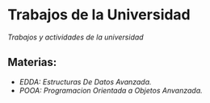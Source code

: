 # Trabajos de la Universidad 

_Trabajos y actividades de la universidad_

## Materias:

* _EDDA: Estructuras De Datos Avanzada._
* _POOA: Programacion Orientada a Objetos Anvanzada._

